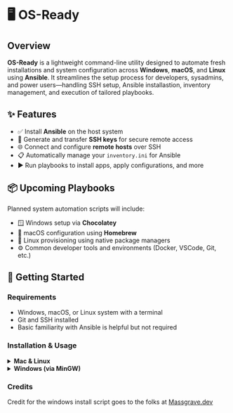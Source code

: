 # 🖥️ OS-Ready

## Overview

**OS-Ready** is a lightweight command-line utility designed to automate fresh installations and system configuration across **Windows**, **macOS**, and **Linux** using **Ansible**. It streamlines the setup process for developers, sysadmins, and power users—handling SSH setup, Ansible installastion, inventory management, and execution of tailored playbooks.

## ✨ Features

- ✅ Install **Ansible** on the host system  
- 🔐 Generate and transfer **SSH keys** for secure remote access  
- 🌐 Connect and configure **remote hosts** over SSH  
- 📋 Automatically manage your `inventory.ini` for Ansible  
- ▶️ Run playbooks to install apps, apply configurations, and more  

## 📦 Upcoming Playbooks

Planned system automation scripts will include:
- 🪟 Windows setup via **Chocolatey**
- 🍎 macOS configuration using **Homebrew**
- 🐧 Linux provisioning using native package managers  
- ⚙️ Common developer tools and environments (Docker, VSCode, Git, etc.)

## 🚀 Getting Started

### Requirements
- Windows, macOS, or Linux system with a terminal
- Git and SSH installed
- Basic familiarity with Ansible is helpful but not required

### Installation & Usage

<details>
<summary><strong>Mac & Linux</strong></summary>

# Clone the repo
```bash
# Clones the repo and enters the directory
git clone https://github.com/BrandosFotos/OS-Ready.git
cd OS-Ready
```

# Run the build script
```bash
# Builds the program from source with cmake
chmod +x build.sh
./build.sh
```
</details>


<details>
<summary><strong>Windows (via MinGW)</strong></summary>

# Clone the repo using Git Bash or WSL
```bash
# Clones the repo and enters the directory
git clone https://github.com/BrandosFotos/OS-Ready.git
cd OS-Ready
```

 Ensure MinGW and required toolchain are installed
 (e.g. x86_64-w64-mingw32-gcc and g++ in PATH)

# Run the build script

```bash
# Builds the program from source with cmake
chmod +x build.sh
./build.sh
```
</details>


### Credits
Credit for the windows install script goes to the folks at [Massgrave.dev](https://massgrave.dev/)